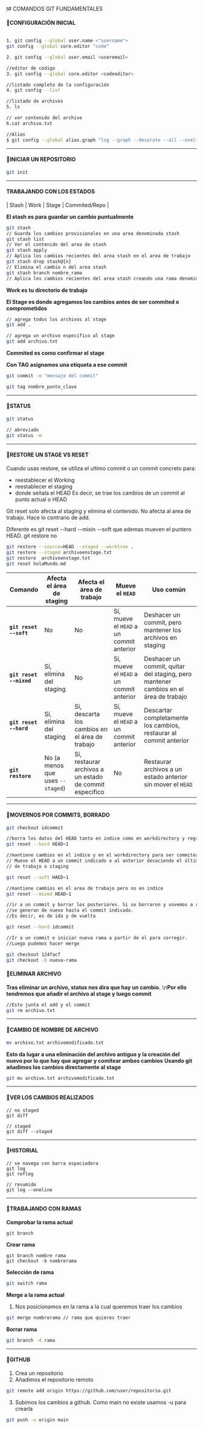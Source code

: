 t# COMANDOS GIT FUNDAMENTALES

#### 📢CONFIGURACIÓN INICIAL

```bash

1. git config --global user.name <"username">
git config --global core.editor "code"

2. git config --global user.email <useremail>

//editor de código
3. git config --global core.editor <codeeditor>

//listado completo de la configuración
4. git config --list

//listado de archivos
5. ls 

// ver contenido del archivo
6.cat archivo.txt

//Alias
$ git config --global alias.graph "log --graph --decorate --all --oneline"


```

---

#### 📢INICIAR UN REPOSITORIO

```bash
git init

```
---
#### TRABAJANDO CON LOS ESTADOS

| Stash | Work | Stage | Commited/Repo |

**El stash es para guardar un cambio puntualmente**

```bash
git stash
// Guarda los cambios provisionales en una area denominada stash
git stash list
// Ver el contenido del area de stash
git stash apply
// Aplica los cambios recientes del area stash en el area de trabajo
git stash drop stash@{n}
// Elimina el cambio n del area stash
git stash branch nombre_rama
// Aplica los cambios recientes del area stash creando una rama denominada nombre_rama

```

**Work es tu directorio de trabajo**

**El Stage es donde agregamos los cambios antes de ser commited o comprometidos**

```bash
// agrega todos los archivos al stage
git add .

// agrega un archivo específico al stage
git add archivo.txt

```

**Commited es como confirmar el stage**

**Con TAG asignamos una etiqueta a ese commit**

```bash
git commit -m "mensaje del commit"

git tag nombre_punto_clave
```


---

#### 📢STATUS

```bash
git status

// abreviado
git status -m 

```
---
#### 📢RESTORE UN STAGE VS RESET

Cuando usas restore, se utiliza el ultimo commit o un commit concreto para:
 - reestablecer el Working 
 - reestablecer el staging
 - donde señala el HEAD
Es decir, se trae los cambios de un commit al punto actual o HEAD

Git reset solo afecta al staging y elimina el contenido. No afecta al area de trabajo.
Hace lo contrario de add. 

Diferente es git reset --hard --mixin --soft que ademas mueven el puntero HEAD. git restore no


```bash
git restore --source=HEAD --staged --worktree .
git restore --staged archivoenstage.txt
git restore  archivoenstage.txt
git reset holaMundo.md

```
| Comando                 | Afecta el área de staging | Afecta el área de trabajo | Mueve el `HEAD` | Uso común                                                         |
|-------------------------|---------------------------|---------------------------|-----------------|------------------------------------------------------------------|
| **`git reset --soft`**   | No                        | No                        | Sí, mueve el `HEAD` a un commit anterior | Deshacer un commit, pero mantener los archivos en staging       |
| **`git reset --mixed`**  | Sí, elimina del staging   | No                        | Sí, mueve el `HEAD` a un commit anterior | Deshacer un commit, quitar del staging, pero mantener cambios en el área de trabajo |
| **`git reset --hard`**   | Sí, elimina del staging   | Sí, descarta los cambios en el área de trabajo | Sí, mueve el `HEAD` a un commit anterior | Descartar completamente los cambios, restaurar al commit anterior |
| **`git restore`**        | No (a menos que uses `--staged`) | Sí, restaurar archivos a un estado de commit específico | No              | Restaurar archivos a un estado anterior sin mover el `HEAD`      |

---

#### 📢MOVERNOS POR COMMITS, BORRADO

```bash
git checkout idcommit

//borra los datos del HEAD tanto en indice como en workdirectory y regresa al commit anterior
git reset --hard HEAD~1

//mantiene cambios en el indice y en el workdirectory para ser commiteados. Es decir,
// Mueve el HEAD a un commit indicado o al anterior desaciendo el último sin tocar area
// de trabajo o staging

git reset --soft HAED~1 

//mantiene cambios en el area de trabajo pero no en indice
git reset --mixed HEAD~1

//ir a un commit y borrar los posteriores. Si se borraron y vovemos a realizarlo
//se generan de nuevo hasta el commit indicado.
//Es decir, es de ida y de vuelta

git reset --hard idcommit
```

```bash
//Ir a un commit e iniciar nueva rama a partir de el para corregir.
//Luego pudemos hacer merge

git checkout 124facf
git checkout -b nueva-rama

```

#### 📢ELIMINAR ARCHIVO

**Tras eliminar un archivo, status nos dira que hay un cambio.**
\n**Por ello tendremos que añadir el archivo al stage y luego commit**


```bash
//Esto junta el add y el commit 
git rm archivo.txt

```
---
#### 📢CAMBIO DE NOMBRE DE ARCHIVO

```bash
mv archivo.txt archivomodificado.txt

```

**Esto da lugar a una eliminación del archivo antiguo y la creación del nuevo por lo que hay que agregar y comitear ambos cambios**
**Usando git añadimos los cambios directamente al stage**

```bash
git mv archivo.txt archivomodificado.txt

```
---
#### 📢VER LOS CAMBIOS REALIZADOS 

```
// no staged
git diff

// staged
git diff --staged

```
---
#### 📢HISTORIAL

```
// se navega con barra espaciadora
git log
git reflog

// resumido
git log --oneline

```

---
#### 📢TRABAJANDO CON RAMAS

**Comprobar la rama actual**

```
git branch

```

**Crear rama**

```
git branch nombre rama
git checkout -b nombrerama

```

**Selección de rama**

```bash
git switch rama
```

**Merge a la rama actual**

1. Nos posicionamos en la rama a la cual queremos traer los cambios

```bash
git merge nombrerama // rama que quieres traer

```

**Borrar rama** 

```bash
git branch -d rama
```
---
#### 📢GITHUB

1. Crea un repositorio
2. Añadimos el repositorio remoto

```bash
git remote add origin https://github.com/user/repositorio.git

```

3. Subimos los cambios a github. Como main no existe usamos -u para crearla

```bash
git push -u origin main 

```


















